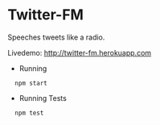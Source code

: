 Twitter-FM
=======

Speeches tweets like a radio.

Livedemo: http://twitter-fm.herokuapp.com

* Running

```
  npm start
```

* Running Tests

```
  npm test
```

